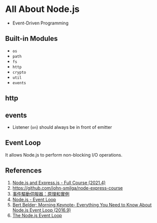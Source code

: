 # All About Node.js

- Event-Driven Programming

## Built-in Modules

+ `os`
+ `path`
+ `fs`
+ `http`
+ `crypto`
+ `util`
+ `events`

## http

## events

- Listener (`on`) should always be in front of emitter

## Event Loop

It allows Node.js to perform non-blocking I/O operations.

## References

1. [Node.js and Express.js - Full Course (2021.4)](https://youtu.be/Oe421EPjeBE)
2. https://github.com/john-smilga/node-express-course
3. [事件驅動伺服器：原理和實例](https://hackmd.io/@sysprog/event-driven-server)
4. [Node.js - Event Loop](https://nodejs.org/en/docs/guides/event-loop-timers-and-nexttick/#the-node-js-event-loop-timers-and-process-nexttick)
5. [Bert Belder; Morning Keynote- Everything You Need to Know About Node.js Event Loop (2016.9)](https://youtu.be/PNa9OMajw9w)
6. [The Node.js Event Loop](https://nodejs.dev/learn/the-nodejs-event-loop)
